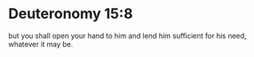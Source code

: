 # Deuteronomy 15:8

but you shall open your hand to him and lend him sufficient for his need, whatever it may be.
